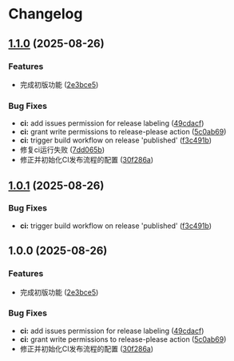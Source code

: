 # Changelog

## [1.1.0](https://github.com/bosens-China/Reverb/compare/v1.0.1...v1.1.0) (2025-08-26)


### Features

* 完成初版功能 ([2e3bce5](https://github.com/bosens-China/Reverb/commit/2e3bce5afe8dadb05ddabe42ed93ba6bad122ebe))


### Bug Fixes

* **ci:** add issues permission for release labeling ([49cdacf](https://github.com/bosens-China/Reverb/commit/49cdacf3e711d2f0e8b08746d0a63db9c78aff87))
* **ci:** grant write permissions to release-please action ([5c0ab69](https://github.com/bosens-China/Reverb/commit/5c0ab699296b2d4116a82db382f9f454f406f486))
* **ci:** trigger build workflow on release 'published' ([f3c491b](https://github.com/bosens-China/Reverb/commit/f3c491b55a3cfb53183c14c36ae01d605e0ab2c5))
* 修复ci运行失败 ([7dd065b](https://github.com/bosens-China/Reverb/commit/7dd065be58afd51362505257eca3145cb5b092de))
* 修正并初始化CI发布流程的配置 ([30f286a](https://github.com/bosens-China/Reverb/commit/30f286ab037a903fce45dfd7ee78361f4a712565))

## [1.0.1](https://github.com/bosens-China/Reverb/compare/xiaosheng-v1.0.0...xiaosheng-v1.0.1) (2025-08-26)


### Bug Fixes

* **ci:** trigger build workflow on release 'published' ([f3c491b](https://github.com/bosens-China/Reverb/commit/f3c491b55a3cfb53183c14c36ae01d605e0ab2c5))

## 1.0.0 (2025-08-26)


### Features

* 完成初版功能 ([2e3bce5](https://github.com/bosens-China/Reverb/commit/2e3bce5afe8dadb05ddabe42ed93ba6bad122ebe))


### Bug Fixes

* **ci:** add issues permission for release labeling ([49cdacf](https://github.com/bosens-China/Reverb/commit/49cdacf3e711d2f0e8b08746d0a63db9c78aff87))
* **ci:** grant write permissions to release-please action ([5c0ab69](https://github.com/bosens-China/Reverb/commit/5c0ab699296b2d4116a82db382f9f454f406f486))
* 修正并初始化CI发布流程的配置 ([30f286a](https://github.com/bosens-China/Reverb/commit/30f286ab037a903fce45dfd7ee78361f4a712565))
